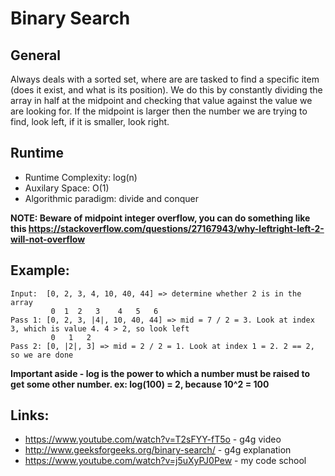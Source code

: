 # Binary Search

## General
Always deals with a sorted set, where are are tasked to find a specific item (does it exist, and what is its position).
We do this by constantly dividing the array in half at the midpoint and checking that value against the 
value we are looking for. If the midpoint is larger then the number we are trying to find, look left,
if it is smaller, look right.

## Runtime
* Runtime Complexity: log(n)
* Auxilary Space: O(1)
* Algorithmic paradigm: divide and conquer

**NOTE: Beware of midpoint integer overflow, you can do something like this https://stackoverflow.com/questions/27167943/why-leftright-left-2-will-not-overflow**

## Example:

```
Input:  [0, 2, 3, 4, 10, 40, 44] => determine whether 2 is in the array
         0  1  2   3    4   5   6
Pass 1: [0, 2, 3, |4|, 10, 40, 44] => mid = 7 / 2 = 3. Look at index 3, which is value 4. 4 > 2, so look left
         0   1   2
Pass 2: [0, |2|, 3] => mid = 2 / 2 = 1. Look at index 1 = 2. 2 == 2, so we are done
```
**Important aside - log is the power to which a number must be raised to get some other number.  ex: log(100) = 2, because 10^2 = 100**

## Links:
* https://www.youtube.com/watch?v=T2sFYY-fT5o - g4g video
* http://www.geeksforgeeks.org/binary-search/ - g4g explanation
* https://www.youtube.com/watch?v=j5uXyPJ0Pew - my code school